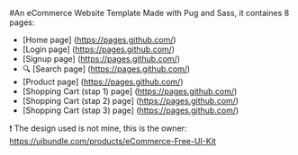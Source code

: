 #An eCommerce Website Template
Made with Pug and Sass, it containes 8 pages:
- [Home page] (https://pages.github.com/)
- [Login page] (https://pages.github.com/)
- [Signup page] (https://pages.github.com/)
- :mag: [Search page] (https://pages.github.com/)
- [Product page] (https://pages.github.com/)
- [Shopping Cart (stap 1) page] (https://pages.github.com/)
- [Shopping Cart (stap 2) page] (https://pages.github.com/)
- [Shopping Cart (stap 3) page] (https://pages.github.com/)

:heavy_exclamation_mark: The design used is not mine, this is the owner: https://uibundle.com/products/eCommerce-Free-UI-Kit